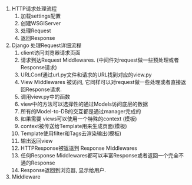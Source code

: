 1. HTTP请求处理流程
   1. 加载settings配置
   2. 创建WSGIServer
   3. 处理Request
   4. 返回Response
2. Django 处理Request详细流程
   1. client访问浏览器请求页面
   2. 请求到达Request Middlewares. \(中间件对request做一些预处理或者Response请求\)
   3. URLConf通过url.py文件和请求的URL找到对应的view.py
   4. View Middlewares 被访问, 它同样可以对request做一些处理或者直接返回Response请求.
   5. 调用view.py中的函数
   6. view中的方法可以选择性的通过Models访问底层的数据
   7. 所有的Model-to-DB的交互都是通过manager完成的
   8. 如果需要 views可以使用一个特殊的context  \(模板\)
   9. context被传送给Template用来生成页面\(模板\)
   10. Template使用filter和Tags去渲染输出\(模板\)
   11. 输出返回view
   12. HTTPResponse被返送到 Response Middlewares
   13. 任何Response Middlewares都可以丰富Response或者返回一个完全不通的Response
   14. Response返回到浏览器, 显示给用户.
3. Middleware 



